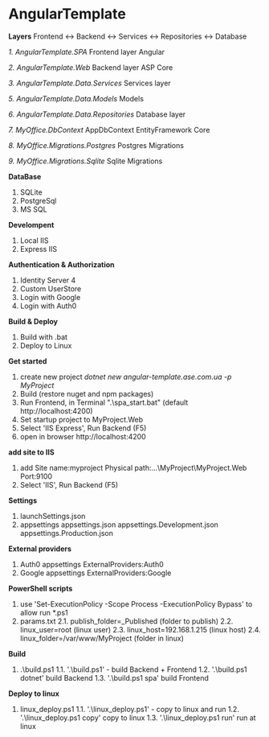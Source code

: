 # AngularTemplate

**Layers**
Frontend <-> Backend <-> Services <-> Repositories <-> Database

*1. AngularTemplate.SPA*
Frontend layer
Angular

*2. AngularTemplate.Web*
Backend layer
ASP Core

*3. AngularTemplate.Data.Services*
Services layer

*5. AngularTemplate.Data.Models*
Models

*6. AngularTemplate.Data.Repositories*
Database layer

*7. MyOffice.DbContext*
AppDbContext
EntityFramework Core

*8. MyOffice.Migrations.Postgres*
Postgres Migrations

*9. MyOffice.Migrations.Sqlite*
Sqlite Migrations


**DataBase**
1. SQLite
2. PostgreSql
3. MS SQL

**Develompent**
1. Local IIS
2. Express IIS

**Authentication & Authorization**

1. Identity Server 4
2. Custom UserStore
3. Login with Google
4. Login with Auth0

**Build & Deploy**
1. Build with .bat 
2. Deploy to Linux

**Get started**
1. create new project
*dotnet new angular-template.ase.com.ua -p MyProject*
2. Build (restore nuget and npm packages)
3. Run Frontend, in Terminal ".\spa_start.bat" (default http://localhost:4200)
2. Set startup project to MyProject.Web
5. Select 'IIS Express', Run Backend (F5)
6. open in browser http://localhost:4200

**add site to IIS**
1. add
Site name:myproject
Physical path:...\MyProject\MyProject.Web
Port:9100
2. Select 'IIS', Run Backend (F5)

**Settings**
1. launchSettings.json
2. appsettings
appsettings.json
appsettings.Development.json
appsettings.Production.json

**External providers**
1. Auth0
appsettings ExternalProviders:Auth0
2. Google
appsettings ExternalProviders:Google

**PowerShell scripts**
1. use 'Set-ExecutionPolicy -Scope Process -ExecutionPolicy Bypass' to allow run *.ps1
2. params.txt
2.1. publish_folder=_Published (folder to publish)
2.2. linux_user=root (linux user)
2.3. linux_host=192.168.1.215 (linux host)
2.4. linux_folder=/var/www/MyProject (folder in linux)

**Build**
1. .\build.ps1
1.1. '.\build.ps1' - build Backend + Frontend
1.2. '.\build.ps1 dotnet' build Backend
1.3. '.\build.ps1 spa' build Frontend

**Deploy to linux**
1. linux_deploy.ps1
1.1. '.\linux_deploy.ps1' - copy to linux and run
1.2. '.\linux_deploy.ps1 copy' copy to linux
1.3. '.\linux_deploy.ps1 run' run at linux
